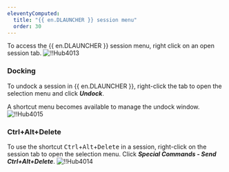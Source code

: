 ```yaml
---
eleventyComputed:
  title: "{{ en.DLAUNCHER }} session menu"
  order: 30
---
```

To access the {{ en.DLAUNCHER }} session menu, right click on an open session tab.
![!!Hub4013](https://cdnweb.devolutions.net/docs/en/hub/Hub4013.png)

### Docking

To undock a session in {{ en.DLAUNCHER }}, right-click the tab to open the selection menu and click ***Undock***.

A shortcut menu becomes available to manage the undock window.
![!!Hub4015](https://cdnweb.devolutions.net/docs/en/hub/Hub4015.png)

### Ctrl+Alt+Delete

To use the shortcut <kbd>Ctrl</kbd>+<kbd>Alt</kbd>+<kbd>Delete</kbd> in a session, right-click on the session tab to open the selection menu. Click ***Special Commands - Send Ctrl+Alt+Delete***.
![!!Hub4014](https://cdnweb.devolutions.net/docs/en/hub/Hub4014.png)

